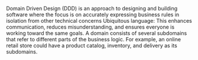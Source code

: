 Domain Driven Design (DDD) is an approach to designing and building software where the focus is on accurately expressing business rules in isolation from other technical concerns
Ubiquitous language: This enhances communication, reduces misunderstanding, and ensures everyone is working toward the same goals.
A domain consists of several subdomains that refer to different parts of the business logic. For example, an online retail store could have a product catalog, inventory, and delivery as its subdomains. 
